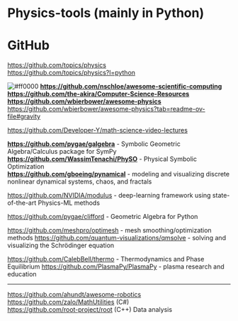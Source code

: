 # Physics-tools (mainly in Python)

# GitHub           
https://github.com/topics/physics            
https://github.com/topics/physics?l=python            

![#ff0000](https://placehold.co/15x15/ff0000/ff0000.png) **https://github.com/nschloe/awesome-scientific-computing**               
**https://github.com/the-akira/Computer-Science-Resources**                    
**https://github.com/wbierbower/awesome-physics** 
https://github.com/wbierbower/awesome-physics?tab=readme-ov-file#gravity

https://github.com/Developer-Y/math-science-video-lectures

**https://github.com/pygae/galgebra** - Symbolic Geometric Algebra/Calculus package for SymPy           
**https://github.com/WassimTenachi/PhySO** - Physical Symbolic Optimization                    
**https://github.com/gboeing/pynamical** -  modeling and visualizing discrete nonlinear dynamical systems, chaos, and fractals                   

https://github.com/NVIDIA/modulus - deep-learning framework using state-of-the-art Physics-ML methods              

https://github.com/pygae/clifford - Geometric Algebra for Python                



https://github.com/meshpro/optimesh - mesh smoothing/optimization methods
https://github.com/quantum-visualizations/qmsolve -  solving and visualizing the Schrödinger equation               

https://github.com/CalebBell/thermo - Thermodynamics and Phase Equilibrium
https://github.com/PlasmaPy/PlasmaPy - plasma research and education


- - -


https://github.com/ahundt/awesome-robotics
https://github.com/zalo/MathUtilities (C#)                      
https://github.com/root-project/root (C++) Data analysis                         

